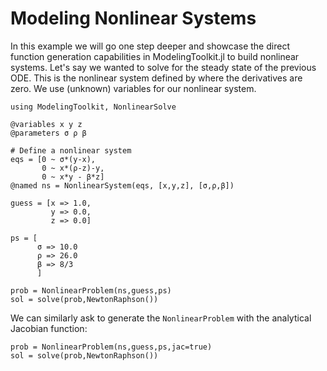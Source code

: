 # Modeling Nonlinear Systems

In this example we will go one step deeper and showcase the direct function
generation capabilities in ModelingToolkit.jl to build nonlinear systems.
Let's say we wanted to solve for the steady state of the previous ODE. This is
the nonlinear system defined by where the derivatives are zero. We use (unknown)
variables for our nonlinear system.

```@example nonlinear
using ModelingToolkit, NonlinearSolve

@variables x y z
@parameters σ ρ β

# Define a nonlinear system
eqs = [0 ~ σ*(y-x),
       0 ~ x*(ρ-z)-y,
       0 ~ x*y - β*z]
@named ns = NonlinearSystem(eqs, [x,y,z], [σ,ρ,β])

guess = [x => 1.0,
         y => 0.0,
         z => 0.0]

ps = [
      σ => 10.0
      ρ => 26.0
      β => 8/3
      ]

prob = NonlinearProblem(ns,guess,ps)
sol = solve(prob,NewtonRaphson())
```

We can similarly ask to generate the `NonlinearProblem` with the analytical
Jacobian function:

```@example nonlinear
prob = NonlinearProblem(ns,guess,ps,jac=true)
sol = solve(prob,NewtonRaphson())
```
